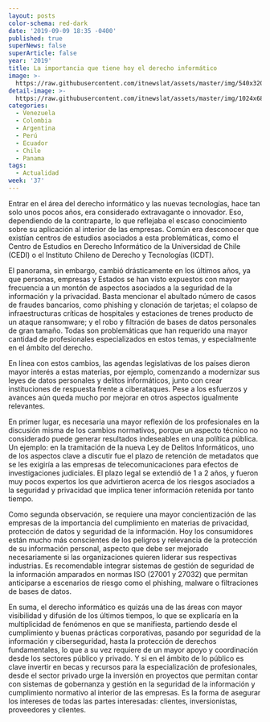 ```yaml
---
layout: posts
color-schema: red-dark
date: '2019-09-09 18:35 -0400'
published: true
superNews: false
superArticle: false
year: '2019'
title: La importancia que tiene hoy el derecho informático
image: >-
  https://raw.githubusercontent.com/itnewslat/assets/master/img/540x320/Bastian-Riveros-p.jpg
detail-image: >-
  https://raw.githubusercontent.com/itnewslat/assets/master/img/1024x680/Bastian-Riveros-g.jpg
categories:
  - Venezuela
  - Colombia
  - Argentina
  - Perú
  - Ecuador
  - Chile
  - Panama
tags:
  - Actualidad
week: '37'
---
```

Entrar en el área del derecho informático y las nuevas tecnologías, hace tan solo unos pocos años, era considerado extravagante o innovador. Eso, dependiendo de la contraparte, lo que reflejaba el escaso conocimiento sobre su aplicación al interior de las empresas. Común era desconocer que existían centros de estudios asociados a esta problemáticas, como el Centro de Estudios en Derecho Informático de la Universidad de Chile (CEDI) o el Instituto Chileno de Derecho y Tecnologías (ICDT).  

El panorama, sin embargo, cambió drásticamente en los últimos años, ya que personas, empresas y Estados se han visto expuestos con mayor frecuencia a un montón de aspectos asociados a la seguridad de la información y la privacidad. Basta mencionar el abultado número de casos de fraudes bancarios, como phishing y clonación de tarjetas; el colapso de infraestructuras críticas de hospitales y estaciones de trenes producto de un ataque ransomware; y el robo y filtración de bases de datos personales de gran tamaño. Todas son problemáticas que han requerido una mayor cantidad de profesionales especializados en estos temas, y especialmente en el ámbito del derecho.

En línea con estos cambios, las agendas legislativas de los países dieron mayor interés a estas materias, por ejemplo, comenzando a modernizar sus leyes de datos personales y delitos informáticos, junto con crear instituciones de respuesta frente a ciberataques. Pese a los esfuerzos y avances aún queda mucho por mejorar en otros aspectos igualmente relevantes.

En primer lugar, es necesaria una mayor reflexión de los profesionales en la discusión misma de los cambios normativos, porque un aspecto técnico no considerado puede generar resultados indeseables en una política pública. Un ejemplo: en la tramitación de la nueva Ley de Delitos Informáticos, uno de los aspectos clave a discutir fue el plazo de retención de metadatos que se les exigiría a las empresas de telecomunicaciones para efectos de investigaciones judiciales. El plazo legal se extendió de 1 a 2 años, y fueron muy pocos expertos los que advirtieron acerca de los riesgos asociados a la seguridad y privacidad que implica tener información retenida por tanto tiempo. 

Como segunda observación, se requiere una mayor concientización de las empresas de la importancia del cumplimiento en materias de privacidad, protección de datos y seguridad de la información. Hoy los consumidores están mucho más conscientes de los peligros y relevancia de la protección de su información personal, aspecto que debe ser mejorado necesariamente si las organizaciones quieren liderar sus respectivas industrias. Es recomendable integrar sistemas de gestión de seguridad de la información amparados en normas ISO (27001 y 27032) que permitan anticiparse a escenarios de riesgo como el phishing, malware o filtraciones de bases de datos.

En suma, el derecho informático es quizás una de las áreas con mayor visibilidad y difusión de los últimos tiempos, lo que se explicaría en la multiplicidad de fenómenos en que se manifiesta, partiendo desde el cumplimiento y buenas prácticas corporativas, pasando por seguridad de la información y ciberseguridad, hasta la protección de derechos fundamentales, lo que a su vez requiere de un mayor apoyo y coordinación desde los sectores público y privado. Y si en el ámbito de lo público es clave invertir en becas y recursos para la especialización de profesionales, desde el sector privado urge la inversión en proyectos que permitan contar con sistemas de gobernanza y gestión en la seguridad de la información y cumplimiento normativo al interior de las empresas. Es la forma de asegurar los intereses de todas las partes interesadas: clientes, inversionistas, proveedores y clientes. 